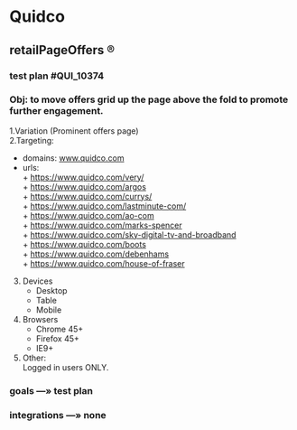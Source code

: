 # Quidco 
## retailPageOffers ®
### test plan #QUI_10374

### Obj: to move offers grid up the page above the fold to promote further engagement.      

1.Variation (Prominent offers page)       
2.Targeting:        
   - domains:  www.quidco.com    
   - urls:     
             + https://www.quidco.com/very/     
             + https://www.quidco.com/argos     
             + https://www.quidco.com/currys/     
             + https://www.quidco.com/lastminute-com/     
             + https://www.quidco.com/ao-com      
             + https://www.quidco.com/marks-spencer     
             + https://www.quidco.com/sky-digital-tv-and-broadband     
             + https://www.quidco.com/boots     
             + https://www.quidco.com/debenhams     
             + https://www.quidco.com/house-of-fraser      
3. Devices    
    - Desktop    
    - Table   
    - Mobile    
4. Browsers    
    - Chrome 45+    
    - Firefox 45+    
    - IE9+    
5. Other:     
   Logged in users ONLY.     


### goals —» test plan    

### integrations —» none     












            
               
